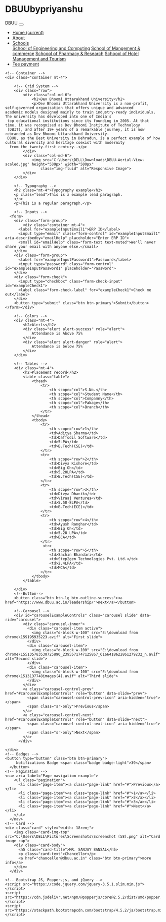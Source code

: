# DBUUbypriyanshu
<!DOCTYPE html>
<html lang="en">

<head>
    <meta charset="UTF-8">
    <meta name="viewport" content="width=device-width, initial-scale=1, shrink-to-fit=no">
    <title>About Dev Bhooomi Uttarakhand University</title>
    <!-- CSS -->
    <link rel="stylesheet" href="https://stackpath.bootstrapcdn.com/bootstrap/4.5.2/css/bootstrap.min.css">
</head>

<body>
    <!-- Navigation Bar -->
    <nav class="navbar navbar-expand-lg navbar-warning bg-dark">
        <a class="navbar-brand" href="C:\Users\DELL\Pictures\Dev-bhoomi-university-logo cut.png">DBUU</a>
        <button class="navbar-toggler" type="button" data-toggle="collapse" data-target="#navbarNavDropdown" aria-controls="navbarNavDropdown" aria-expanded="false" 
        aria-label="Toggle navigation">
          <span class="navbar-toggler-icon"></span>
        </button>
        <div class="collapse navbar-collapse" id="navbarNavDropdown">
          <ul class="navbar-nav">
            <li class="nav-item active">
              <a class="nav-link" href="https://www.dbuu.ac.in/">Home <span class="sr-only">(current)</span></a>
            </li>
            <li class="nav-item">
              <a class="nav-link" href="https://www.dbuu.ac.in/campus-life/">About</a>
            </li>
            <li class="nav-item dropdown">
              <a class="nav-link dropdown-toggle" href="#" id="navbarDropdownMenuLink" role="button" data-toggle="dropdown" aria-haspopup="true" aria-expanded="false">
               Schools
              </a>
              <div class="dropdown-menu" aria-labelledby="navbarDropdownMenuLink">
                <a class="dropdown-item" href="https://www.dbuu.ac.in/school-of-engineering/">School of Engineering and Computing</a>
                <a class="dropdown-item" href="https://www.dbuu.ac.in/school-of-management-and-commerce/">School of Mangement & commerce</a>
                <a class="dropdown-item" href="https://www.dbuu.ac.in/school-of-pharmacy-and-research/">Schoool of Pharmacy & Research</a>
                <a class="dropdown-item" href="https://www.dbuu.ac.in/school-of-hotel-management/">Schoool of Hotel Management and Tourism</a>
            </div>
            </li>
            <li class="nav-item">
              <a class="nav-link" href="https://www.dbuu.ac.in/feepayment/">Fee payment</a>
            </li>
          </ul>
        </div>
    </nav>

    <!-- Container -->
    <div class="container mt-4">

        <!-- Grid System -->
        <div class="row">
            <div class="col-md-6">
                <h2>Dev Bhoomi Uttarakhand University</h2>
                <p>Dev Bhoomi Uttarakhand University is a non-profit, self-governed organisation that offers unique and advanced 
    academic models designed mainly to train industry-ready individuals. The university has developed into one of India's
     top educational institutions since its founding in 2005. At that time, it was recognised as Dev Bhoomi Institute of Technology
     (DBIT), and after 19+ years of a remarkable journey, it is now rebranded as Dev Bhoomi Uttarakhand University.
     DBUU, as the Best University in Dehradun, is a perfect example of how cultural diversity and heritage coexist with modernity
      from the twenty-first century..</p>
            </div>
            <div class="col-md-6">
                <img src="C:\Users\DELL\Downloads\DBUU-Aerial-View-scaled.jpg" height="500px" width="500px"
                    class="img-fluid" alt="Responsive Image">
            </div>
        </div>

        <!-- Typography -->
        <h2 class="mt-4">Typography example</h2>
        <p class="lead">This is a example lead paragraph.
        </p>
        <p>This is a regular paragraph.</p>
        
        <!-- Inputs -->
      <form>
        <div class="form-group">
            <div class="container mt-4">
          <label for="exampleInputEmail1">ERP ID</label>
          <input type="email" class="form-control" id="exampleInputEmail1" aria-describedby="emailHelp" placeholder="Enter ERP ID">
          <small id="emailHelp" class="form-text text-muted">We'll never share your email with anyone else.</small>
        </div>
        <div class="form-group">
          <label for="exampleInputPassword1">Password</label>
          <input type="password" class="form-control" id="exampleInputPassword1" placeholder="Password">
        </div>
        <div class="form-check">
          <input type="checkbox" class="form-check-input" id="exampleCheck1">
          <label class="form-check-label" for="exampleCheck1">Check me out</label>
        </div>
        <button type="submit" class="btn btn-primary">Submit</button>
    </form></div>

        <!-- Colors -->
        <div class="mt-4">
            <h2>Alerts</h2>
            <div class="alert alert-success" role="alert">
                Attendance is Above 75%
            </div>
            <div class="alert alert-danger" role="alert">
                Attendance is below 75%
            </div>
        </div>

        <!-- Tables -->
        <div class="mt-4">
            <h2>Placement record</h2>
            <table class="table">
                <thead>
                    <tr>
                        <th scope="col">S.No.</th>
                        <th scope="col">Student Name</th>
                        <th scope="col">Compamny</th>
                        <th scope="col">Pakage</th>
                        <th scope="col">Branch</th>
                    </tr>
                </thead>
                <tbody>
                    <tr>
                        <th scope="row">1</th>
                        <td>Aditya Sharma</td>
                        <td>Daffodil Software</td>
                        <td>5LPA</td>
                        <td>B.Tech(CSE)</td>
                    </tr>
                    <tr>
                        <th scope="row">2</th>
                        <td>Divya Kishore</td>
                        <td>Big Oh</td>
                        <td>5.20LPA</td>
                        <td>B.Tech(CSE)</td>
                    </tr>
                    <tr>
                        <th scope="row">3</th>
                        <td>Divya Dhanik</td>
                        <td>Viraaj Ventures</td>
                        <td>5.50-8LPA</td>
                        <td>B.Tech(ECE)</td>
                    </tr>
                    <tr>
                        <th scope="row">4</th>
                        <td>Ayush Ranghar</td>
                        <td>Big Oh</td>
                        <td>5.20 LPA</td>
                        <td>BCA</td>
                    </tr>
                     <tr>
                        <th scope="row">5</th>
                        <td>Sachin Bhandari</td>
                        <td>Step2gen Technologies Pvt. Ltd.</td>
                        <td>2.4LPA</td>
                        <td>MCA</td>
                    </tr>
                </tbody>
            </table>
            
        </div>
        <!--Button-->
        <button class="btn btn-lg btn-outline-success"><a href="https://www.dbuu.ac.in/leadership/">next</a></button>

        <!--Carousel -->
        <div id="carouselExampleControls" class="carousel slide" data-ride="carousel">
            <div class="carousel-inner">
              <div class="carousel-item active">
                <img class="d-block w-100" src="E:\download from chrome\159195935223.avif" alt="First slide">
              </div>
              <div class="carousel-item">
                <img class="d-block w-100" src="E:\download from chrome\155135783530725890_2395571747125867_6166418622861279232_n.avif" alt="Second slide">
              </div>
              <div class="carousel-item">
                <img class="d-block w-100" src="E:\download from chrome\1513137748images(4).avif" alt="Third slide">
              </div>
            </div>
            <a class="carousel-control-prev" href="#carouselExampleControls" role="button" data-slide="prev">
              <span class="carousel-control-prev-icon" aria-hidden="true"></span>
              <span class="sr-only">Previous</span>
            </a>
            <a class="carousel-control-next" href="#carouselExampleControls" role="button" data-slide="next">
              <span class="carousel-control-next-icon" aria-hidden="true"></span>
              <span class="sr-only">Next</span>
            </a>
          </div>

    </div>
    <!-- Badges -->
    <button type="button" class="btn btn-primary">
         Notifications Badge <span class="badge badge-light">39</span>
      </button>
    <!-- Pagination -->
    <nav aria-label="Page navigation example">
        <ul class="pagination">
          <li class="page-item"><a class="page-link" href="#">Previous</a></li>
          <li class="page-item"><a class="page-link" href="#">1</a></li>
          <li class="page-item"><a class="page-link" href="#">2</a></li>
          <li class="page-item"><a class="page-link" href="#">3</a></li>
          <li class="page-item"><a class="page-link" href="#">Next</a></li>
        </ul>
      </nav>
    <!-- Card -->
    <div class="card" style="width: 18rem;">
        <img class="card-img-top" src="C:\Users\DELL\Pictures\Screenshots\Screenshot (58).png" alt="Card image cap">
        <div class="card-body">
          <h5 class="card-title">MR. SANJAY BANSAL</h5>
          <p class="card-text">Chancellor</p>
          <a href="chancellor@dbuu.ac.in" class="btn btn-primary">more info</a>
        </div>
      </div>
     
    <!-- Bootstrap JS, Popper.js, and jQuery -->
    <script src="https://code.jquery.com/jquery-3.5.1.slim.min.js"></script>
    <script src="https://cdn.jsdelivr.net/npm/@popperjs/core@2.5.2/dist/umd/popper.min.js"></script>
    <script src="https://stackpath.bootstrapcdn.com/bootstrap/4.5.2/js/bootstrap.min.js"></script>

</body>

</html>
